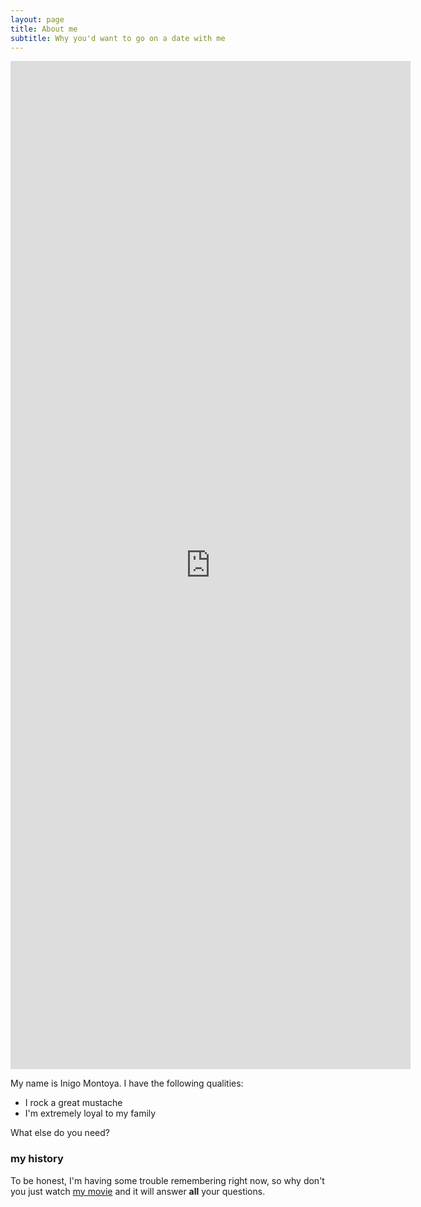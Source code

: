 ```yaml
---
layout: page
title: About me
subtitle: Why you'd want to go on a date with me
---
```


<iframe src="https://docs.google.com/forms/d/e/1FAIpQLScLEVqDP_7BUn55mbzNPezclxteVnntWZ4gyeTvfqddm3Si4A/viewform?embedded=true" width="640" height="1613" frameborder="0" marginheight="0" marginwidth="0">Loading...</iframe>

My name is Inigo Montoya. I have the following qualities:

- I rock a great mustache
- I'm extremely loyal to my family

What else do you need?

### my history

To be honest, I'm having some trouble remembering right now, so why don't you just watch [my movie](http://en.wikipedia.org/wiki/The_Princess_Bride_%28film%29) and it will answer **all** your questions.
